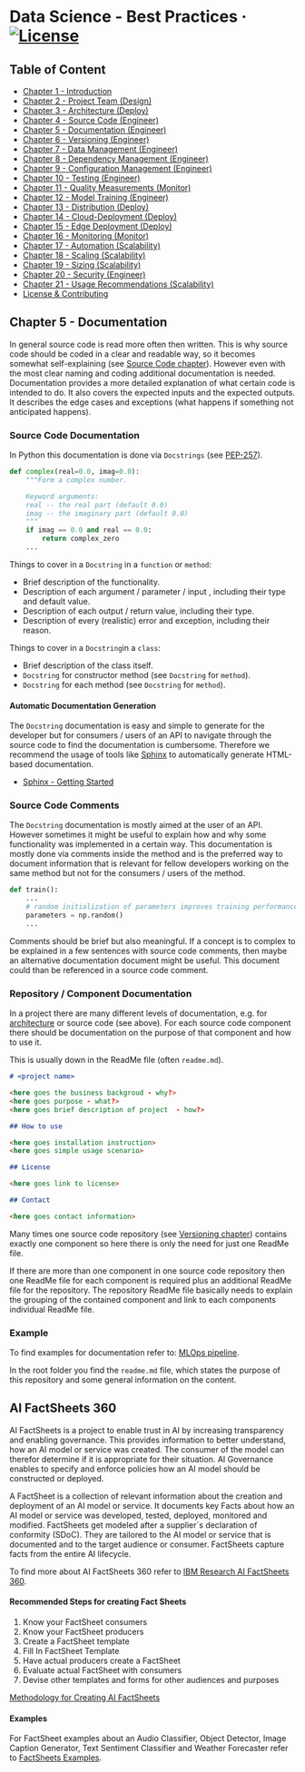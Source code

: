 # Data Science - Best Practices &middot; [![License](https://img.shields.io/badge/license-CC%20BY%204.0-blue)](./LICENSE.txt)

## Table of Content

- [Chapter 1 - Introduction](./readme.md#chapter-1---introduction)
- [Chapter 2 - Project Team (Design)](./project_team.md#chapter-2---project-team)
- [Chapter 3 - Architecture (Deploy)](./architecture.md#chapter-3---architecture)
- [Chapter 4 - Source Code (Engineer)](./source_code.md#chapter-4---source-code)
- [Chapter 5 - Documentation (Engineer)](./documentation.md#chapter-5---documentation)
- [Chapter 6 - Versioning (Engineer)](./versioning.md#chapter-6---versioning)
- [Chapter 7 - Data Management (Engineer)](./data_management.md#chapter-7---data-management)
- [Chapter 8 - Dependency Management (Engineer)](./dependency_management.md#chapter-8---dependency-management)
- [Chapter 9 - Configuration Management (Engineer)](./configuration_management.md#chapter-9---configuration-management)
- [Chapter 10 - Testing (Engineer)](./testing.md#chapter-10---testing)
- [Chapter 11 - Quality Measurements (Monitor)](./quality_measurements.md#chapter-11---quality-measurements)
- [Chapter 12 - Model Training (Engineer)](./model_training.md#chapter-12---model-training)
- [Chapter 13 - Distribution (Deploy)](./distribution.md#chapter-13---distribution)
- [Chapter 14 - Cloud-Deployment (Deploy)](./cloud_deployment.md#chapter-14---cloud-deployment)
- [Chapter 15 - Edge Deployment (Deploy)](./edge_deployment.md#chapter-15---edge-deployment)
- [Chapter 16 - Monitoring (Monitor)](./monitoring.md#chapter-16---monitoring)
- [Chapter 17 - Automation (Scalability)](./automation.md#chapter-17---automation)
- [Chapter 18 - Scaling (Scalability)](./scaling.md#chapter-18---scaling)
- [Chapter 19 - Sizing (Scalability)](./sizing.md#chapter-19---sizing)
- [Chapter 20 - Security (Engineer)](./security.md#chapter-20---security)
- [Chapter 21 - Usage Recommendations (Scalability)](./recommendation.md#chapter-21---usage-recommendations)
- [License & Contributing](./license.md)

## Chapter 5 - Documentation

In general source code is read more often then written.
This is why source code should be coded in a clear and readable way, so it becomes somewhat self-explaining (see [Source Code chapter](./source_code.md#chapter-4---source-code)).
However even with the most clear naming and coding additional documentation is needed.
Documentation provides a more detailed explanation of what certain code is intended to do.
It also covers the expected inputs and the expected outputs.
It describes the edge cases and exceptions (what happens if something not anticipated happens).

### Source Code Documentation

In Python this documentation is done via `Docstrings` (see [PEP-257](https://www.python.org/dev/peps/pep-0257/)).

```python
def complex(real=0.0, imag=0.0):
    """Form a complex number.

    Keyword arguments:
    real -- the real part (default 0.0)
    imag -- the imaginary part (default 0.0)
    """
    if imag == 0.0 and real == 0.0:
        return complex_zero
    ...
```

Things to cover in a `Docstring` in a `function` or `method`:

- Brief description of the functionality.
- Description of each  argument / parameter / input , including their type and default value.
- Description of each output / return value, including their type.
- Description of every (realistic) error and exception, including their reason.

Things to cover in a `Docstring`in a `class`:

- Brief description of the class itself.
- `Docstring` for constructor method (see `Docstring` for `method`).
- `Docstring` for each method (see `Docstring` for `method`).

#### Automatic Documentation Generation

The `Docstring` documentation is easy and simple to generate for the developer but for consumers / users of an API to navigate through the source code to find the documentation is cumbersome. Therefore we recommend the usage of tools like [Sphinx](http://www.sphinx-doc.org/en/master/index.html) to automatically generate HTML-based documentation.

- [Sphinx - Getting Started](http://www.sphinx-doc.org/en/master/usage/quickstart.html)

### Source Code Comments

The `Docstring` documentation is mostly aimed at the user of an API.
However sometimes it might be useful to explain how and why some functionality was implemented in a certain way.
This documentation is mostly done via comments inside the method and is the preferred way to document information that is relevant for fellow developers working on the same method but not for the consumers / users of the method.

```python
def train():
    ...
    # random initialization of parameters improves training performance
    parameters = np.random() 
    ...
```

Comments should be brief but also meaningful.
If a concept is to complex to be explained in a few sentences with source code comments, then maybe an alternative documentation document might be useful. This document could than be referenced in a source code comment.

### Repository / Component Documentation

In a project there are many different levels of documentation, e.g. for [architecture](./architecture.md#chapter-3---architecture) or source code (see above).
For each source code component there should be documentation on the purpose of that component and how to use it.

This is usually down in the ReadMe file (often `readme.md`).
```markdown
# <project name>

<here goes the business backgroud - why?>
<here goes purpose - what?>
<here goes brief description of project  - how?>

## How to use

<here goes installation instruction>
<here goes simple usage scenario>

## License

<here goes link to license>

## Contact

<here goes contact information>

```

Many times one source code repository (see [Versioning chapter](./versioning.md#chapter-6---versioning)) contains exactly one component so here there is only the need for just one ReadMe file. 

If there are more than one component in one source code repository then one ReadMe file for each component is required plus an additional ReadMe file for the repository. The repository ReadMe file basically needs to explain the grouping of the contained component and link to each components individual ReadMe file.

### Example

To find examples for documentation refer to: [MLOps pipeline](https://github.ibm.com/datascience-ibm/example-mlops-model-pipeline).

In the root folder you find the `readme.md` file, which states the purpose of this repository and some general information on the content.


## AI FactSheets 360

AI FactSheets is a project to enable trust in AI by increasing transparency and enabling governance. This provides information to better understand, how an AI model or service was created. The consumer of the model can therefor determine if it is appropriate for their situation. AI Governance enables to specify and enforce policies how an AI model should be constructed or deployed.

A FactSheet is a collection of relevant information about the creation and deployment of an AI model or service. It documents key Facts about how an AI model or service was developed, tested, deployed, monitored and modified. FactSheets get modeled after a supplier´s declaration of conformity (SDoC). They are tailored to the AI model or service that is documented and to the target audience or consumer. FactSheets capture facts from the entire AI lifecycle. 


To find more about AI FactSheets 360 refer to [IBM Research AI FactSheets 360](https://aifs360.mybluemix.net/).

#### Recommended Steps for creating Fact Sheets

1. Know your FactSheet consumers
2. Know your FactSheet producers
3. Create a FactSheet template
4. Fill In FactSheet Template
5. Have actual producers create a FactSheet
6. Evaluate actual FactSheet with consumers
7. Devise other templates and forms for other audiences and purposes

[Methodology for Creating AI FactSheets](https://aifs360.mybluemix.net/methodology)

#### Examples

For FactSheet examples about an Audio Classifier, Object Detector, Image Caption Generator, Text Sentiment Classifier and Weather Forecaster refer to [FactSheets Examples](https://aifs360.mybluemix.net/examples).



